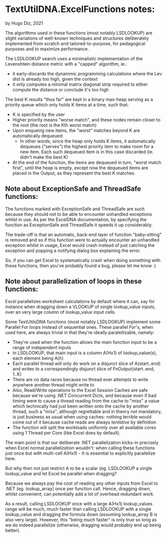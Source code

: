 # TextUtilDNA.ExcelFunctions notes: 
by Hugo Diz, 2021

The algorithms used in these functions (most notably LSDLOOKUP) are slight variations of well-known techniques and structures deliberately implemented from scratch and tailored-to-purpose, for pedagogical purposes and to maximize performance.

The LSDLOOKUP search uses a minimalistic implementation of the Levenshtein distance metric with a "capped" algorithm, ie.:   
- it early-discards the dynammic programming calculations where the Lev dist is already too high, given the context   
- it only computes a minimal matrix diagonal strip required to either compute the distance or conclude it's too high

The best K results "thus far" are kept in a binary max-heap serving as a priority queue which only holds K items at a time, such that:   
- K is specified by the user
- Higher priority means "worse match", and these nodes remain closer to the root (the root is the Kth worst match)
- Upon enqueing new items, the "worst" matches beyond K are automatically dequeued:
    - In other words, since the heap only holds K items, it automatically dequeues ("serves") the highest priority item to make room for a new item. Each such dequeued item is in this case discarded (ie. didn't make the best K)
- At the end of the function, the items are dequeued in turn, "worst match first", until the heap is empty, except now the dequeued items are placed in the Output, as they represent the best K matches.

## Note about ExceptionSafe and ThreadSafe functions:
The functions marked with ExceptionSafe and ThreadSafe are such because they should not to be able to encounter unhandled exceptions whilst in use. As per the ExcelDNA documentation, by specifying the function as ExceptionSafe and ThreadSafe it speeds it up considerably.

The trade-off is that an automatic, back-end layer of function "baby-sitting" is removed and so if this function were to actually encounter an unhandled exception whilst in usage, Excel would crash instead of just catching the exception and popping a notifying dialog box explaining the error.

So, if you can get Excel to systematically crash when doing something with these functions, then you've probably found a bug, please let me know :)

## Note about parallelization of loops in these functions:
Excel parallelizes worksheet calculations by default where it can, say for instance when dragging down a VLOOKUP of single lookup_value inputs, over an very large column of lookup_value input cells.

Some TextUtilsDNA functions (most notably LSDLOOKUP) implement some Parallel For loops instead of sequential ones. These parallel For's, when used here, are always trivial in that they're ideally paralellizable, namely:   
- They're used when the function allows the main function input to be a range of independent inputs
- In LSDLOOKUP, that main input is a column A(Hx1) of lookup_value(s), each element being A(h)
- Each parallel thread will only do work on a disjunct slice of A(start..end) and writes to a correspondingly disjunct slice of FnOutput(start..end, 1..K)
- There are no data races because no thread ever attempts to write anywhere another thread might write to
- Also, Read/Write operations to the Excel Session Caches are safe because we're using .NET Concurrent Dicts, and because even if bad timing were to cause a thread reading from the cache to "miss" a value which technically had just been written onto the cache by another thread, such a "miss", although regrettable and in theory not mandatory, is just business as usual when using caches: nothing terrible would come out of it because cache reads are always *tentative* by definition
- The function will split the workloads uniformly over all available cores using 1 Thread per Core (like Excel does by default).

The main point is that our deliberate .NET parallelization kicks-in precisely when Excel normal parallelization wouldn't: when calling these functions just once but with multi-cell A(Hx1) - It is essential to explicitly parallelize here.

But why then not just restrict A to be a scalar (eg. LSDLOOKUP a single lookup_value and let Excel be parallel when dragging?

Because we always pay the cost of reading any other inputs from Excel to .NET (eg. lookup_array) once per function call. Hence, dragging down, whilst convenient, can potentially add a lot of overhead redundant work.

As a result, calling LSDLOOKUP once with a large A(Hx1) lookup_values range will be much, much faster than calling LSDLOOKUP with a single lookup_value and dragging the formula down (assuming lookup_array B is also very large). However, this "being much faster" is only true so long as we do indeed parallelize (otherwise, dragging would probably end up being better).
